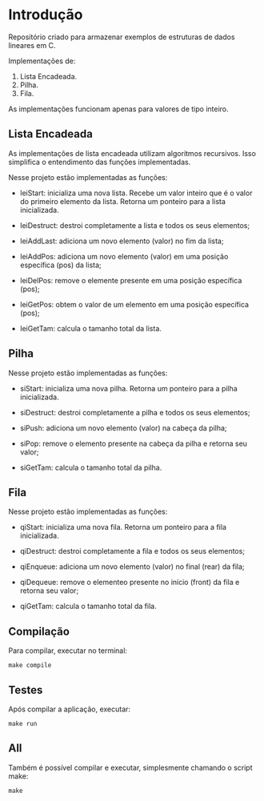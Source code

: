 # Introdução

Repositório criado para armazenar exemplos de estruturas de dados lineares em C.

Implementações de:
1. Lista Encadeada.
2. Pilha.
3. Fila.

As implementações funcionam apenas para valores de tipo inteiro.

## Lista Encadeada

As implementações de lista encadeada utilizam algoritmos recursivos.
Isso simplifica o entendimento das funções implementadas.

Nesse projeto estão implementadas as funções:

* leiStart: inicializa uma nova lista. Recebe um valor inteiro que é o valor do primeiro elemento da lista. Retorna um ponteiro para a lista inicializada.

* leiDestruct: destroi completamente a lista e todos os seus elementos;

* leiAddLast: adiciona um novo elemento (valor) no fim da lista;

* leiAddPos: adiciona um novo elemento (valor) em uma posição específica (pos) da lista;

* leiDelPos: remove o elemente presente em uma posição específica (pos);

* leiGetPos: obtem o valor de um elemento em uma posição específica (pos);

* leiGetTam: calcula o tamanho total da lista.

## Pilha

Nesse projeto estão implementadas as funções:

* siStart: inicializa uma nova pilha. Retorna um ponteiro para a pilha inicializada.

* siDestruct: destroi completamente a pilha e todos os seus elementos;

* siPush: adiciona um novo elemento (valor) na cabeça da pilha;

* siPop: remove o elemento presente na cabeça da pilha e retorna seu valor;

* siGetTam: calcula o tamanho total da pilha.

## Fila

Nesse projeto estão implementadas as funções:

* qiStart: inicializa uma nova fila. Retorna um ponteiro para a fila inicializada.

* qiDestruct: destroi completamente a fila e todos os seus elementos;

* qiEnqueue: adiciona um novo elemento (valor) no final (rear) da fila;

* qiDequeue: remove o elementeo presente no início (front) da fila e retorna seu valor;

* qiGetTam: calcula o tamanho total da fila.


## Compilação

Para compilar, executar no terminal:

```
make compile
```

## Testes

Após compilar a aplicação, executar:

```
make run
```

## All

Também é possível compilar e executar, simplesmente chamando o script make:
```
make 
```
